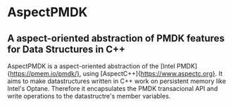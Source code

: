 # AspectPMDK
## A aspect-oriented abstraction of PMDK features for Data Structures in C++

AspectPMDK is a aspect-oriented abstraction of the [Intel PMDK]{https://pmem.io/pmdk/},
using [AspectC++]{https://www.aspectc.org}.
It aims to make datastructures written in C++ work on persistent memory like Intel's Optane.
Therefore it encapsulates the PMDK transacional API and write operations to the datastructre's member variables.
